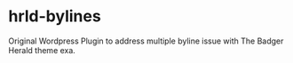 # hrld-bylines
Original Wordpress Plugin to address multiple byline issue with The Badger Herald theme exa.

